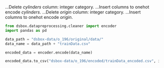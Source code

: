 ...Delete *cylinders* column: integer category.
...Insert columns to onehot encode *cylinders*.
...Delete *origin* column: integer category.
...Insert columns to onehot encode *origin*.

```python
from dsbox.datapreprocessing.cleaner import encoder
import pandas as pd

data_path = "dsbox-data/o_196/original/data/"
data_name = data_path + "trainData.csv"

encoded_data = encoder.encode(data_name)

encoded_data.to_csv("dsbox-data/o_196/encoded/trainData_encoded.csv", index=False)
```
